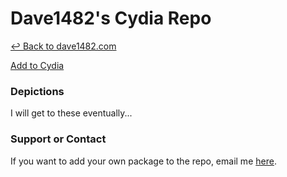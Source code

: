 # Dave1482's Cydia Repo

[&#8617; Back to dave1482.com](http://dave1482.com/)

<a href="cydia://url/https://cydia.saurik.com/api/share#?source=https://repo.dave1482.com/" class="btn btn-github">Add to Cydia</a>
### Depictions

I will get to these eventually...

### Support or Contact

If you want to add your own package to the repo, email me [here](mailto:dave1482@dave1482.com?cc=thedave1482@gmail.com&amp;subject=GitHub%20Repo%20Support).

